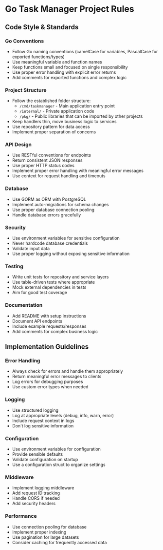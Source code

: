 # Go Task Manager Project Rules

## Code Style & Standards

### Go Conventions

- Follow Go naming conventions (camelCase for variables, PascalCase for exported functions/types)
- Use meaningful variable and function names
- Keep functions small and focused on single responsibility
- Use proper error handling with explicit error returns
- Add comments for exported functions and complex logic

### Project Structure

- Follow the established folder structure:
  - `/cmd/taskmanager` - Main application entry point
  - `/internal/` - Private application code
  - `/pkg/` - Public libraries that can be imported by other projects
- Keep handlers thin, move business logic to services
- Use repository pattern for data access
- Implement proper separation of concerns

### API Design

- Use RESTful conventions for endpoints
- Return consistent JSON responses
- Use proper HTTP status codes
- Implement proper error handling with meaningful error messages
- Use context for request handling and timeouts

### Database

- Use GORM as ORM with PostgreSQL
- Implement auto-migrations for schema changes
- Use proper database connection pooling
- Handle database errors gracefully

### Security

- Use environment variables for sensitive configuration
- Never hardcode database credentials
- Validate input data
- Use proper logging without exposing sensitive information

### Testing

- Write unit tests for repository and service layers
- Use table-driven tests where appropriate
- Mock external dependencies in tests
- Aim for good test coverage

### Documentation

- Add README with setup instructions
- Document API endpoints
- Include example requests/responses
- Add comments for complex business logic

## Implementation Guidelines

### Error Handling

- Always check for errors and handle them appropriately
- Return meaningful error messages to clients
- Log errors for debugging purposes
- Use custom error types when needed

### Logging

- Use structured logging
- Log at appropriate levels (debug, info, warn, error)
- Include request context in logs
- Don't log sensitive information

### Configuration

- Use environment variables for configuration
- Provide sensible defaults
- Validate configuration on startup
- Use a configuration struct to organize settings

### Middleware

- Implement logging middleware
- Add request ID tracking
- Handle CORS if needed
- Add security headers

### Performance

- Use connection pooling for database
- Implement proper indexing
- Use pagination for large datasets
- Consider caching for frequently accessed data
